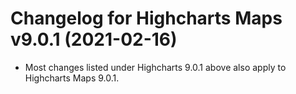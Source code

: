 # Changelog for Highcharts Maps v9.0.1 (2021-02-16)

- Most changes listed under Highcharts 9.0.1 above also apply to Highcharts Maps 9.0.1.
